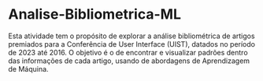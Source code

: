 # Analise-Bibliometrica-ML
Esta atividade tem o propósito de explorar a análise bibliométrica de artigos premiados para a Conferência de User Interface (UIST), datados no período de 2023 até 2016. O objetivo é o de encontrar e visualizar padrões dentro das informações de cada artigo, usando de abordagens de Aprendizagem de Máquina.
